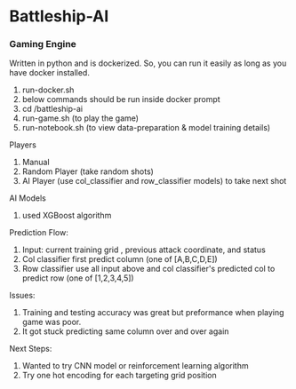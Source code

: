 # Battleship-AI

### Gaming Engine
Written in python and is dockerized. So, you can run it easily
as long as you have docker installed.

1. run-docker.sh
2. below commands should be run inside docker prompt
3. cd /battleship-ai
4. run-game.sh (to play the game)
5. run-notebook.sh (to view data-preparation & model training details) 

Players
1. Manual
2. Random Player (take random shots)
3. AI Player (use col_classifier and row_classifier models) 
to take next shot

AI Models
1. used XGBoost algorithm

Prediction Flow:
1. Input: current training grid , previous attack coordinate,
and status
2. Col classifier first predict column (one of [A,B,C,D,E])
3. Row classifier use all input above and col classifier's 
predicted col to predict row (one of [1,2,3,4,5])

Issues:
1. Training and testing accuracy was great but preformance
when playing game was poor.
2. It got stuck predicting same column over and over again

Next Steps:
1. Wanted to try CNN model or reinforcement learning algorithm
2. Try one hot encoding for each targeting grid position